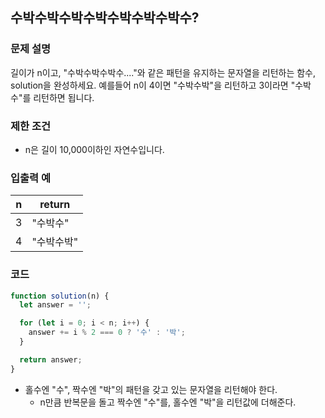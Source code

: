 ## 수박수박수박수박수박수박수박수?

### 문제 설명

길이가 n이고, "수박수박수박수...."와 같은 패턴을 유지하는 문자열을 리턴하는 함수, solution을 완성하세요. 예를들어 n이 4이면 "수박수박"을 리턴하고 3이라면 "수박수"를 리턴하면 됩니다.

### 제한 조건

- n은 길이 10,000이하인 자연수입니다.

### 입출력 예

| n   | return     |
| --- | ---------- |
| 3   | "수박수"   |
| 4   | "수박수박" |

### 코드

```js
function solution(n) {
  let answer = '';

  for (let i = 0; i < n; i++) {
    answer += i % 2 === 0 ? '수' : '박';
  }

  return answer;
}
```

- 홀수엔 "수", 짝수엔 "박"의 패턴을 갖고 있는 문자열을 리턴해야 한다.
  - n만큼 반복문을 돌고 짝수엔 "수"를, 홀수엔 "박"을 리턴값에 더해준다.
